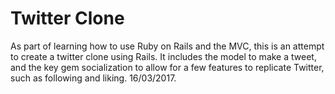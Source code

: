 # Twitter Clone 

As part of learning how to use Ruby on Rails and the MVC, this is an attempt to create a twitter clone using Rails. It includes the model to make a tweet, and the key gem socialization to allow for a few features to replicate Twitter, such as following and liking. 16/03/2017.
